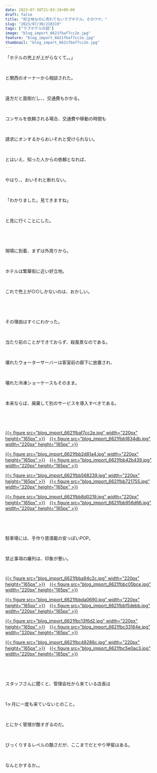 ```yaml
---
date: 2023-07-30T21:03:19+09:00
draft: false
title: "好立地なのに売れてないラブホテル。そのワケ。"
slug: "2023/07/30/210319"
tags: ["ラブホテルの話"]
image: "blog_import_6621fbaf7cc2e.jpg"
feature: "blog_import_6621fbaf7cc2e.jpg"
thumbnail: "blog_import_6621fbaf7cc2e.jpg"
---
```

<p>「ホテルの売上が上がらなくて。。」</p><p> </p><p>と関西のオーナーから相談された。</p><p> </p><p>遠方だと面倒だし、、交通費もかかる。</p><p> </p><p>コンサルを依頼される場合、交通費や移動の時間も</p><p> </p><p>請求にオンするからおいそれと受けられない。</p><p> </p><p>とはいえ、知った人からの依頼となれば、</p><p> </p><p>やはり、、おいそれと断れない。</p><p> </p><p>「わかりました。見てきますね」</p><p> </p><p>と見に行くことにした。</p><p> </p><p> </p><p>現場に到着、まずは外周りから。</p><p> </p><p>ホテルは繁華街に近い好立地。</p><p> </p><p>これで売上が○○しかないのは、おかしい。</p><p> </p><p> </p><p>その理由はすぐにわかった。</p><p> </p><p>当たり前のことができておらず、殺風景なのである。</p><p> </p><p>壊れたウォーターサーバーは客室前の廊下に放置され、</p><p> </p><p>壊れた冷凍ショーケースもそのまま。</p><p> </p><p>本来ならば、廃棄して別のサービスを導入すべきである。</p><p> </p><p> </p><p><a href="blog_import_6621fbaf7cc2e.jpg">{{< figure src="blog_import_6621fbaf7cc2e.jpg" width="220px" height="165px" >}}</a>　<a href="blog_import_6621fbb1834db.jpg">{{< figure src="blog_import_6621fbb1834db.jpg" width="220px" height="165px" >}}</a></p><p><a href="blog_import_6621fbb2d81a4.jpg">{{< figure src="blog_import_6621fbb2d81a4.jpg" width="220px" height="165px" >}}</a>　<a href="blog_import_6621fbb42b439.jpg">{{< figure src="blog_import_6621fbb42b439.jpg" width="220px" height="165px" >}}</a></p><p><a href="blog_import_6621fbb568239.jpg">{{< figure src="blog_import_6621fbb568239.jpg" width="220px" height="165px" >}}</a>　<a href="blog_import_6621fbb721755.jpg">{{< figure src="blog_import_6621fbb721755.jpg" width="220px" height="165px" >}}</a></p><p><a href="blog_import_6621fbb8d0219.jpg">{{< figure src="blog_import_6621fbb8d0219.jpg" width="220px" height="165px" >}}</a>　<a href="blog_import_6621fbb956d66.jpg">{{< figure src="blog_import_6621fbb956d66.jpg" width="220px" height="165px" >}}</a></p><p> </p><p> </p><p>駐車場には、手作り感満載の安っぽいPOP。</p><p> </p><p>禁止事項の羅列は、印象が悪い。</p><p> </p><p><a href="blog_import_6621fbba94c2c.jpg">{{< figure src="blog_import_6621fbba94c2c.jpg" width="220px" height="165px" >}}</a>　<a href="blog_import_6621fbbc05bce.jpg">{{< figure src="blog_import_6621fbbc05bce.jpg" width="220px" height="165px" >}}</a></p><p><a href="blog_import_6621fbbda0690.jpg">{{< figure src="blog_import_6621fbbda0690.jpg" width="220px" height="165px" >}}</a>　<a href="blog_import_6621fbbf5debb.jpg">{{< figure src="blog_import_6621fbbf5debb.jpg" width="220px" height="165px" >}}</a></p><p><a href="blog_import_6621fbc13f6d2.jpg">{{< figure src="blog_import_6621fbc13f6d2.jpg" width="220px" height="165px" >}}</a>　<a href="blog_import_6621fbc33164e.jpg">{{< figure src="blog_import_6621fbc33164e.jpg" width="220px" height="165px" >}}</a></p><p><a href="blog_import_6621fbc48286c.jpg">{{< figure src="blog_import_6621fbc48286c.jpg" width="220px" height="165px" >}}</a>　<a href="blog_import_6621fbc5e0ac3.jpg">{{< figure src="blog_import_6621fbc5e0ac3.jpg" width="220px" height="165px" >}}</a></p><p> </p><p> </p><p>スタッフさんに聞くと、管理会社から来ている店長は</p><p> </p><p>1ヶ月に一度も来ていないとのこと。</p><p> </p><p>とにかく管理が酷すぎるのだ。</p><p> </p><p>びっくりするレベルの酷さだが、ここまでだとやり甲斐はある。</p><p> </p><p>なんとかするか。。</p><p> </p><p> </p><p> </p><p> </p>

